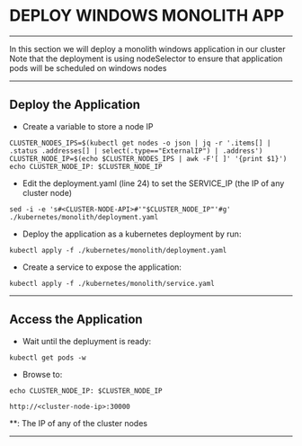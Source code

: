 # DEPLOY WINDOWS MONOLITH APP
---

In this section we will deploy a monolith windows application in our cluster
Note that the deployment is using nodeSelector to ensure that application pods will be scheduled on windows nodes

---

## Deploy the Application

 - Create a variable to store a node IP
```
CLUSTER_NODES_IPS=$(kubectl get nodes -o json | jq -r '.items[] | .status .addresses[] | select(.type=="ExternalIP") | .address')
CLUSTER_NODE_IP=$(echo $CLUSTER_NODES_IPS | awk -F'[ ]' '{print $1}')
echo CLUSTER_NODE_IP: $CLUSTER_NODE_IP
```

 - Edit the deployment.yaml (line 24) to set the SERVICE_IP (the IP of any cluster node)
```
sed -i -e 's#<CLUSTER-NODE-API>#'"$CLUSTER_NODE_IP"'#g' ./kubernetes/monolith/deployment.yaml
```

 - Deploy the application as a kubernetes deployment by run:
```
kubectl apply -f ./kubernetes/monolith/deployment.yaml
```

 - Create a service to expose the application:
```
kubectl apply -f ./kubernetes/monolith/service.yaml
```

---

## Access the Application

 - Wait until the depluyment is ready:
```
kubectl get pods -w
```

 - Browse to:
```
echo CLUSTER_NODE_IP: $CLUSTER_NODE_IP
```
```
http://<cluster-node-ip>:30000
```

**<cluster-node-ip>: The IP of any of the cluster nodes

---
